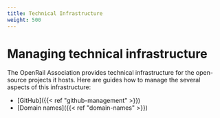```yaml
---
title: Technical Infrastructure
weight: 500
---
```


# Managing technical infrastructure

The OpenRail Association provides technical infrastructure for the open-source projects it hosts. Here are guides how to manage the several aspects of this infrastructure:

* [GitHub]({{< ref "github-management" >}})
* [Domain names]({{< ref "domain-names" >}})
